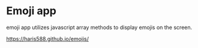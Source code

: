 # Emoji app
		
emoji app utilizes javascript array methods to display emojis on the screen.

https://haris588.github.io/emojis/
